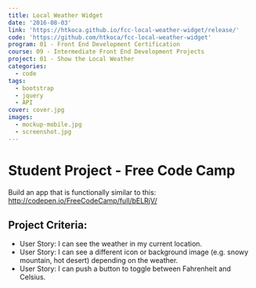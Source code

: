 ```yaml
---
title: Local Weather Widget
date: '2016-08-03'
link: 'https://htkoca.github.io/fcc-local-weather-widget/release/'
code: 'https://github.com/htkoca/fcc-local-weather-widget'
program: 01 - Front End Development Certification
course: 09 - Intermediate Front End Development Projects
project: 01 - Show the Local Weather
categories:
  - code
tags:
  - bootstrap
  - jquery
  - API
cover: cover.jpg
images:
  - mockup-mobile.jpg
  - screenshot.jpg
---
```

# Student Project - Free Code Camp
Build an app that is functionally similar to this: http://codepen.io/FreeCodeCamp/full/bELRjV/

## Project Criteria:
* User Story: I can see the weather in my current location.
* User Story: I can see a different icon or background image (e.g. snowy mountain, hot desert) depending on the weather.
* User Story: I can push a button to toggle between Fahrenheit and Celsius.
